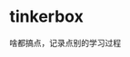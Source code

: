 

























































































































# tinkerbox
啥都搞点，记录点别的学习过程
